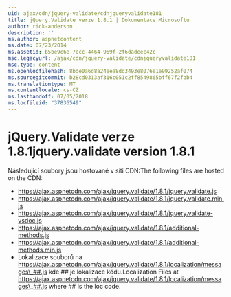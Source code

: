 ```yaml
---
uid: ajax/cdn/jquery-validate/cdnjqueryvalidate181
title: jQuery.Validate verze 1.8.1 | Dokumentace Microsoftu
author: rick-anderson
description: ''
ms.author: aspnetcontent
ms.date: 07/23/2014
ms.assetid: b5be9c6e-7ecc-4464-969f-2f6dadeec42c
msc.legacyurl: /ajax/cdn/jquery-validate/cdnjqueryvalidate181
msc.type: content
ms.openlocfilehash: 8bde0a6d8a24eea8dd3493e8076e1e99252af074
ms.sourcegitcommit: b28cd0313af316c051c2ff8549865bff67f2fbb4
ms.translationtype: MT
ms.contentlocale: cs-CZ
ms.lasthandoff: 07/05/2018
ms.locfileid: "37836549"
---
```

<a name="jqueryvalidate-version-181"></a><span data-ttu-id="793d9-102">jQuery.Validate verze 1.8.1</span><span class="sxs-lookup"><span data-stu-id="793d9-102">jquery.validate version 1.8.1</span></span>
====================
<span data-ttu-id="793d9-103">Následující soubory jsou hostované v síti CDN:</span><span class="sxs-lookup"><span data-stu-id="793d9-103">The following files are hosted on the CDN:</span></span>

- https://ajax.aspnetcdn.com/ajax/jquery.validate/1.8.1/jquery.validate.js
- https://ajax.aspnetcdn.com/ajax/jquery.validate/1.8.1/jquery.validate.min.js
- https://ajax.aspnetcdn.com/ajax/jquery.validate/1.8.1/jquery.validate-vsdoc.js
- https://ajax.aspnetcdn.com/ajax/jquery.validate/1.8.1/additional-methods.js
- https://ajax.aspnetcdn.com/ajax/jquery.validate/1.8.1/additional-methods.min.js
- <span data-ttu-id="793d9-104">Lokalizace souborů na https://ajax.aspnetcdn.com/ajax/jquery.validate/1.8.1/localization/messages\_##.js kde ## je lokalizace kódu.</span><span class="sxs-lookup"><span data-stu-id="793d9-104">Localization Files at https://ajax.aspnetcdn.com/ajax/jquery.validate/1.8.1/localization/messages\_##.js where ## is the loc code.</span></span>
